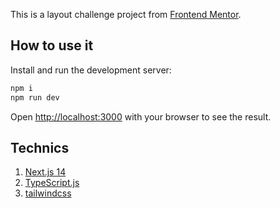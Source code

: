 This is a layout challenge project from [Frontend Mentor](https://www.frontendmentor.io/challenges/easybank-landing-page-WaUhkoDN/hub).

## How to use it

Install and run the development server:

```bash
npm i
npm run dev
```

Open [http://localhost:3000](http://localhost:3000) with your browser to see the result.

## Technics

1. [Next.js 14](https://nextjs.org/)
2. [TypeScript.js](https://www.typescriptlang.org/)
3. [tailwindcss](https://tailwindcss.com/)
